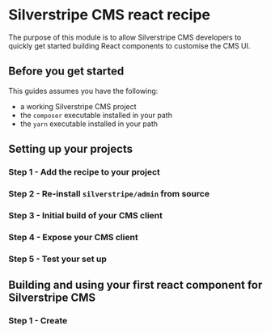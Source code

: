 # Silverstripe CMS react recipe

The purpose of this module is to allow Silverstripe CMS developers to quickly get started building React components to customise the CMS UI.

## Before you get started

This guides assumes you have the following:
- a working Silverstripe CMS project
- the `composer` executable installed in your path
- the `yarn` executable installed in your path

## Setting up your projects

### Step 1 - Add the recipe to your project

### Step 2 - Re-install `silverstripe/admin` from source

### Step 3 - Initial build of your CMS client

### Step 4 - Expose your CMS client

### Step 5 - Test your set up


## Building and using your first react component for Silverstripe CMS

### Step 1 - Create  
